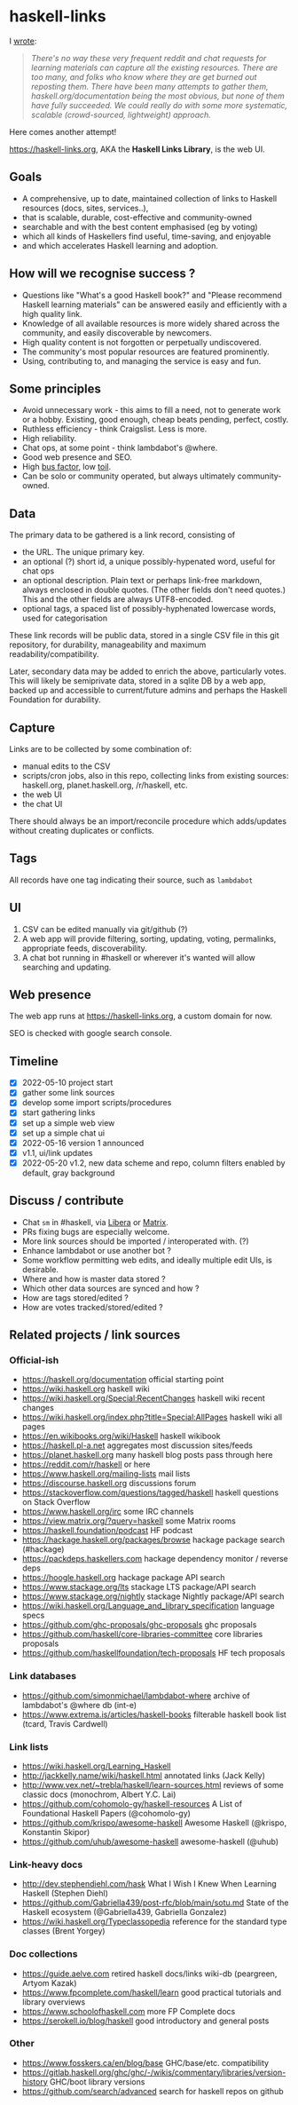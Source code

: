 # haskell-links

I [wrote](https://www.reddit.com/r/haskell/comments/um43bz/most_current_materials_for_learning_haskell/i80f40x/):
> *There's no way these very frequent reddit and chat requests for learning materials can capture all the existing resources. 
There are too many, and folks who know where they are get burned out reposting them. 
There have been many attempts to gather them, haskell.org/documentation being the most obvious, 
but none of them have fully succeeded. We could really do with some more systematic, scalable (crowd-sourced, lightweight) approach.*

Here comes another attempt! 

https://haskell-links.org, AKA the **Haskell Links Library**, is the web UI.

## Goals

- A comprehensive, up to date, maintained collection of links to Haskell resources (docs, sites, services..),
- that is scalable, durable, cost-effective and community-owned
- searchable and with the best content emphasised (eg by voting)
- which all kinds of Haskellers find useful, time-saving, and enjoyable
- and which accelerates Haskell learning and adoption.

## How will we recognise success ?

- Questions like "What's a good Haskell book?" and "Please recommend Haskell learning materials"
  can be answered easily and efficiently with a high quality link. 
- Knowledge of all available resources is more widely shared across the community,
  and easily discoverable by newcomers.
- High quality content is not forgotten or perpetually undiscovered.
- The community's most popular resources are featured prominently.
- Using, contributing to, and managing the service is easy and fun.

## Some principles

- Avoid unnecessary work - this aims to fill a need, not to generate work or a hobby.
  Existing, good enough, cheap beats pending, perfect, costly.
- Ruthless efficiency - think Craigslist. Less is more.
- High reliability.
- Chat ops, at some point - think lambdabot's @where.
- Good web presence and SEO.
- High [bus factor](https://en.wikipedia.org/wiki/Bus_factor), low [toil](https://sre.google/sre-book/eliminating-toil).
- Can be solo or community operated, but always ultimately community-owned.

## Data

The primary data to be gathered is a link record, consisting of

- the URL. The unique primary key.
- an optional (?) short id, a unique possibly-hypenated word, useful for chat ops
- an optional description. Plain text or perhaps link-free markdown, always enclosed in double quotes.
  (The other fields don't need quotes.) This and the other fields are always UTF8-encoded. 
- optional tags, a spaced list of possibly-hyphenated lowercase words, used for categorisation

These link records will be public data, stored in a single CSV file in this git repository,
for durability, manageability and maximum readability/compatibility.

Later, secondary data may be added to enrich the above, particularly votes.
This will likely be semiprivate data, stored in a sqlite DB by a web app, 
backed up and accessible to current/future admins and perhaps the Haskell Foundation 
for durability.

## Capture

Links are to be collected by some combination of:

- manual edits to the CSV
- scripts/cron jobs, also in this repo, collecting links from existing sources:
  haskell.org, planet.haskell.org, /r/haskell, etc.
- the web UI
- the chat UI

There should always be an import/reconcile procedure which adds/updates 
without creating duplicates or conflicts.

## Tags

All records have one tag indicating their source, such as `lambdabot`

## UI

1. CSV can be edited manually via git/github (?)
2. A web app will provide filtering, sorting, updating, voting, permalinks, appropriate feeds, discoverability.
3. A chat bot running in #haskell or wherever it's wanted will allow searching and updating.

## Web presence

The web app runs at https://haskell-links.org, a custom domain for now.

SEO is checked with google search console.

## Timeline

- [x] 2022-05-10 project start
- [x] gather some link sources
- [x] develop some import scripts/procedures
- [x] start gathering links
- [x] set up a simple web view
- [x] set up a simple chat ui
- [x] 2022-05-16 version 1 announced
- [x] v1.1, ui/link updates
- [x] 2022-05-20 v1.2, new data scheme and repo, column filters enabled by default, gray background

## Discuss / contribute

- Chat `sm` in #haskell, via
  <a href="https://web.libera.chat/#haskell">Libera</a> or
  <a href="https://matrix.to/#/#haskell:libera.chat">Matrix</a>.
- PRs fixing bugs are especially welcome.
- More link sources should be imported / interoperated with. (?)
- Enhance lambdabot or use another bot ?
- Some workflow permitting web edits, and ideally multiple edit UIs, is desirable.
- Where and how is master data stored ?
- Which other data sources are synced and how ?
- How are tags stored/edited ?
- How are votes tracked/stored/edited ?

## Related projects / link sources

### Official-ish

- https://haskell.org/documentation                           official starting point
- https://wiki.haskell.org                                    haskell wiki
- https://wiki.haskell.org/Special:RecentChanges              haskell wiki recent changes
- https://wiki.haskell.org/index.php?title=Special:AllPages   haskell wiki all pages
- https://en.wikibooks.org/wiki/Haskell                       haskell wikibook
- https://haskell.pl-a.net                                    aggregates most discussion sites/feeds
- https://planet.haskell.org                                  many haskell blog posts pass through here
- https://reddit.com/r/haskell                                or here
- https://www.haskell.org/mailing-lists                       mail lists
- https://discourse.haskell.org                               discussions forum
- https://stackoverflow.com/questions/tagged/haskell          haskell questions on Stack Overflow
- https://www.haskell.org/irc                                 some IRC channels
- https://view.matrix.org/?query=haskell                      some Matrix rooms
- https://haskell.foundation/podcast                          HF podcast
- https://hackage.haskell.org/packages/browse                 hackage package search                (#hackage)
- https://packdeps.haskellers.com                             hackage dependency monitor / reverse deps
- https://hoogle.haskell.org                                  hackage package API search
- https://www.stackage.org/lts                                stackage LTS package/API search
- https://www.stackage.org/nightly                            stackage Nightly package/API search
- https://wiki.haskell.org/Language_and_library_specification  language specs
- https://github.com/ghc-proposals/ghc-proposals               ghc proposals
- https://github.com/haskell/core-libraries-committee          core libraries proposals
- https://github.com/haskellfoundation/tech-proposals          HF tech proposals

### Link databases

- https://github.com/simonmichael/lambdabot-where             archive of lambdabot's @where db			(int-e)
- https://www.extrema.is/articles/haskell-books               filterable haskell book list				(tcard, Travis Cardwell)

### Link lists

- https://wiki.haskell.org/Learning_Haskell                   
- http://jackkelly.name/wiki/haskell.html                     annotated links							(Jack Kelly)
- http://www.vex.net/~trebla/haskell/learn-sources.html       reviews of some classic docs				(monochrom, Albert Y.C. Lai)
- https://github.com/cohomolo-gy/haskell-resources            A List of Foundational Haskell Papers		(@cohomolo-gy)
- https://github.com/krispo/awesome-haskell                   Awesome Haskell							(@krispo, Konstantin Skipor)
- https://github.com/uhub/awesome-haskell                     awesome-haskell							(@uhub)

### Link-heavy docs

- http://dev.stephendiehl.com/hask                            What I Wish I Knew When Learning Haskell	(Stephen Diehl)
- https://github.com/Gabriella439/post-rfc/blob/main/sotu.md  State of the Haskell ecosystem			(@Gabriella439, Gabriella Gonzalez)
- https://wiki.haskell.org/Typeclassopedia                    reference for the standard type classes   (Brent Yorgey)

### Doc collections

- https://guide.aelve.com                                     retired haskell docs/links wiki-db		(peargreen, Artyom Kazak)
- https://www.fpcomplete.com/haskell/learn                    good practical tutorials and library overviews
- https://www.schoolofhaskell.com                             more FP Complete docs
- https://serokell.io/blog/haskell                            good introductory and general posts

### Other

- https://www.fosskers.ca/en/blog/base                        GHC/base/etc. compatibility
- https://gitlab.haskell.org/ghc/ghc/-/wikis/commentary/libraries/version-history  GHC/boot library versions
- https://github.com/search/advanced                          search for haskell repos on github
